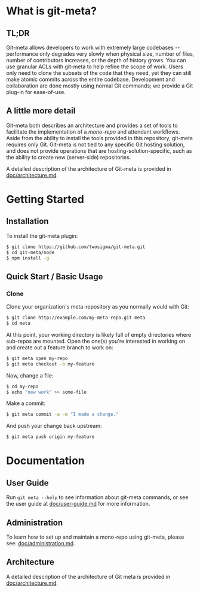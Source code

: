 <!--
    Copyright (c) 2016, Two Sigma Open Source
    All rights reserved.

    Redistribution and use in source and binary forms, with or without
    modification, are permitted provided that the following conditions are met:

    * Redistributions of source code must retain the above copyright notice,
      this list of conditions and the following disclaimer.

    * Redistributions in binary form must reproduce the above copyright notice,
      this list of conditions and the following disclaimer in the documentation
      and/or other materials provided with the distribution.

    * Neither the name of git-meta nor the names of its
      contributors may be used to endorse or promote products derived from
      this software without specific prior written permission.

    THIS SOFTWARE IS PROVIDED BY THE COPYRIGHT HOLDERS AND CONTRIBUTORS "AS IS"
    AND ANY EXPRESS OR IMPLIED WARRANTIES, INCLUDING, BUT NOT LIMITED TO, THE
    IMPLIED WARRANTIES OF MERCHANTABILITY AND FITNESS FOR A PARTICULAR PURPOSE
    ARE DISCLAIMED. IN NO EVENT SHALL THE COPYRIGHT HOLDER OR CONTRIBUTORS BE
    LIABLE FOR ANY DIRECT, INDIRECT, INCIDENTAL, SPECIAL, EXEMPLARY, OR
    CONSEQUENTIAL DAMAGES (INCLUDING, BUT NOT LIMITED TO, PROCUREMENT OF
    SUBSTITUTE GOODS OR SERVICES; LOSS OF USE, DATA, OR PROFITS; OR BUSINESS
    INTERRUPTION) HOWEVER CAUSED AND ON ANY THEORY OF LIABILITY, WHETHER IN
    CONTRACT, STRICT LIABILITY, OR TORT (INCLUDING NEGLIGENCE OR OTHERWISE)
    ARISING IN ANY WAY OUT OF THE USE OF THIS SOFTWARE, EVEN IF ADVISED OF THE
    POSSIBILITY OF SUCH DAMAGE.
-->

# What is git-meta?

## TL;DR

Git-meta allows developers to work with extremely large codebases --
performance only degrades very slowly when physical size, number of
files, number of contributors increases, or the depth of history grows.
You can use granular ACLs with git-meta to help refine the scope of work.
Users only need to clone the subsets of the code that they need, yet they
can still make atomic commits across the entire codebase.  Development and
collaboration are done mostly using normal Git commands; we provide a Git
plug-in for ease-of-use.

## A little more detail

Git-meta both describes an architecture and provides a set of tools to
facilitate the implementation of a *mono-repo* and attendant workflows.  Aside
from the ability to install the tools provided in this repository, git-meta
requires only Git.  Git-meta is not tied to any specific Git hosting solution,
and does not provide operations that are hosting-solution-specific, such as the
ability to create new (server-side) repositories.

A detailed description of the architecture of Git-meta is provided in
[doc/architecture.md](doc/architecture.md).

# Getting Started

## Installation

To install the git-meta plugin:

```bash
$ git clone https://github.com/twosigma/git-meta.git
$ cd git-meta/node
$ npm install -g
```

## Quick Start / Basic Usage

### Clone

Clone your organization's meta-repository as you normally would with Git:

```bash
$ git clone http://example.com/my-meta-repo.git meta
$ cd meta
````

At this point, your working directory is likely full of empty directories where
sub-repos are mounted.  Open the one(s) you're interested in working on and
create out a feature branch to work on:

```bash
$ git meta open my-repo
$ git meta checkout -b my-feature
```

Now, change a file:

```bash
$ cd my-repo
$ echo "new work" >> some-file
```

Make a commit:

```bash
$ git meta commit -a -m "I made a change."
```

And push your change back upstream:

```bash
$ git meta push origin my-feature
```

# Documentation

## User Guide

Run `git meta --help` to see information about git-meta commands, or see the
user guide at [doc/user-guide.md](doc/user-guide.md) for more information.

## Administration

To learn how to set up and maintain a mono-repo using git-meta, please see:
[doc/administration.md](doc/administration.md).

## Architecture

A detailed description of the architecture of Git meta is provided in
[doc/architecture.md](doc/architecture.md).

